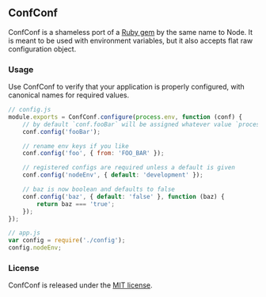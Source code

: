 ## ConfConf

ConfConf is a shameless port of a [Ruby gem](https://rubygems.org/gems/conf_conf) by the same name to Node. It is meant to be used with environment variables, but it also accepts flat raw configuration object.


### Usage

Use ConfConf to verify that your application is properly configured, with canonical names for required values.

```javascript
// config.js
module.exports = ConfConf.configure(process.env, function (conf) {
	// by default `conf.fooBar` will be assigned whatever value `process.env.FOO_BAR` has
	conf.config('fooBar');

	// rename env keys if you like
	conf.config('foo', { from: 'FOO_BAR' });

	// registered configs are required unless a default is given
	conf.config('nodeEnv', { default: 'development' });

	// baz is now boolean and defaults to false
	conf.config('baz', { default: 'false' }, function (baz) {
		return baz === 'true';
	});
});
```

```javascript
// app.js
var config = require('./config');
config.nodeEnv;
```


### License

ConfConf is released under the [MIT license](http://opensource.org/licenses/MIT).
